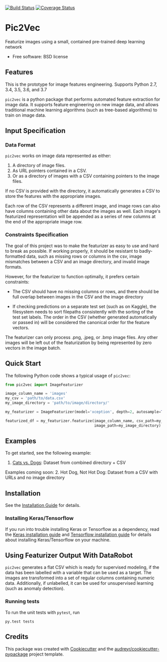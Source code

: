 [![Build Status](https://travis-ci.org/datarobot/pic2vec.svg?branch=master)](https://travis-ci.org/datarobot/pic2vec) [![Coverage Status](https://coveralls.io/repos/github/datarobot/pic2vec/badge.svg?branch=master)](https://coveralls.io/github/datarobot/pic2vec?branch=master)

Pic2Vec
================

Featurize images using a small, contained pre-trained deep learning network


* Free software: BSD license


Features
--------

This is the prototype for image features engineering. Supports Python 2.7, 3.4, 3.5, 3.6, and 3.7

``pic2vec`` is a python package that performs automated feature extraction
for image data. It supports feature engineering on new image data, and allows
traditional machine learning algorithms (such as tree-based algorithms) to
train on image data.


## Input Specification

### Data Format

``pic2vec`` works on image data represented as either:
1. A directory of image files.
2. As URL pointers contained in a CSV.
3. Or as a directory of images with a CSV containing pointers to the image files.

If no CSV is provided with the directory, it automatically generates a CSV to store the features with the appropriate images.

Each row of the CSV represents a different image, and image rows can also have columns containing other data about the images as well. Each image's featurized representation will be appended as a series of new columns at the end of the appropriate image row.


### Constraints Specification
The goal of this project was to make the featurizer as easy to use and hard to break as possible. If working properly, it should be resistant to badly-formatted data, such as missing rows or columns in the csv, image mismatches between a CSV and an image directory, and invalid image formats.

However, for the featurizer to function optimally, it prefers certain constraints:
* The CSV should have no missing columns or rows, and there should be full overlap between images in the CSV and the image directory

* If checking predictions on a separate test set (such as on Kaggle), the filesystem needs to sort filepaths consistently with the sorting of the test set labels. The order in the CSV (whether generated automatically or passed in) will be considered the canonical order for the feature vectors.

The featurizer can only process .png, .jpeg, or .bmp image files. Any other images will be left out of the featurization by being represented by zero vectors in the image batch.

## Quick Start

The following Python code shows a typical usage of `pic2vec`:

```python
from pic2vec import ImageFeaturizer

image_column_name = 'images'
my_csv = 'path/to/data.csv'
my_image_directory = 'path/to/image/directory/'

my_featurizer = ImageFeaturizer(model='xception', depth=2, autosample=True)

featurized_df = my_featurizer.featurize(image_column_name, csv_path=my_csv,
                                        image_path=my_image_directory)

```

## Examples

To get started, see the following example:

1. [Cats vs. Dogs](examples/Cats_v_Dogs_Test_Example.ipynb): Dataset from combined directory + CSV

Examples coming soon:
2. Hot Dog, Not Hot Dog: Dataset from a CSV with URLs and no image directory


## Installation

See the [Installation Guide](docs/guides/installation.md) for details.

### Installing Keras/Tensorflow
If you run into trouble installing Keras or Tensorflow as a dependency, read the [Keras installation guide](https://keras.io/#installation) and  [Tensorflow installation guide](https://www.tensorflow.org/install/) for details about installing Keras/Tensorflow on your machine.


## Using Featurizer Output With DataRobot
``pic2vec`` generates a flat CSV which is ready for supervised modeling, if the data has been labelled with a variable that
can be used as a target. The images are transformed into a set of regular columns containing numeric data.
Additionally, if unlabelled, it can be used for unsupervised learning (such as anomaly detection).


### Running tests

To run the unit tests with ``pytest``, run

```
py.test tests
```



Credits
---------

This package was created with [Cookiecutter](https://github.com/audreyr/cookiecutter) and the [audreyr/cookiecutter-pypackage](https://github.com/audreyr/cookiecutter-pypackage) project template.
